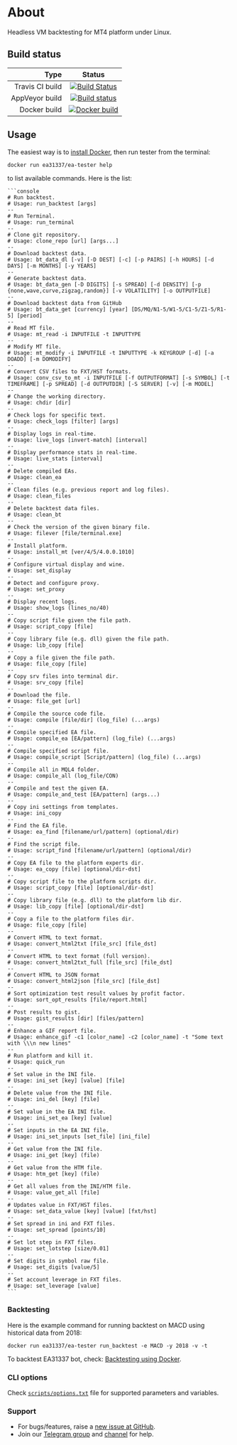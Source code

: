 <!-- markdownlint-configure-file { "MD013": { "line_length": 120 } } -->

# About

Headless VM backtesting for MT4 platform under Linux.

## Build status

| Type            | Status      |
| --------------: |:-----------:|
| Travis CI build | [![Build Status][travis-ci-build-image-master]][travis-ci-build-link] |
| AppVeyor build  | [![Build status][appveyor-ci-build-link]][appveyor-ci-build-image] |
| Docker build    | [![Docker build][docker-build-image]][docker-build-link] |

[travis-ci-build-link]: https://travis-ci.org/EA31337/EA-Tester
[travis-ci-build-image-master]: https://api.travis-ci.org/EA31337/EA-Tester.svg?branch=master
[appveyor-ci-build-link]: https://ci.appveyor.com/api/projects/status/r4g7ughqovcv5ph5/branch/master?svg=true
[appveyor-ci-build-image]: https://ci.appveyor.com/project/kenorb/ea-tester
[docker-build-image]: https://images.microbadger.com/badges/image/ea31337/ea-tester.svg
[docker-build-link]: https://microbadger.com/images/ea31337/ea-tester

## Usage

The easiest way is to [install Docker](https://www.docker.com/get-started), then run tester from the terminal:

    docker run ea31337/ea-tester help

to list available commands. Here is the list:

    ```console
    # Run backtest.
    # Usage: run_backtest [args]
    --
    # Run Terminal.
    # Usage: run_terminal
    --
    # Clone git repository.
    # Usage: clone_repo [url] [args...]
    --
    # Download backtest data.
    # Usage: bt_data_dl [-v] [-D DEST] [-c] [-p PAIRS] [-h HOURS] [-d DAYS] [-m MONTHS] [-y YEARS]
    --
    # Generate backtest data.
    # Usage: bt_data_gen [-D DIGITS] [-s SPREAD] [-d DENSITY] [-p {none,wave,curve,zigzag,random}] [-v VOLATILITY] [-o OUTPUTFILE]
    --
    # Download backtest data from GitHub
    # Usage: bt_data_get [currency] [year] [DS/MQ/N1-5/W1-5/C1-5/Z1-5/R1-5] [period]
    --
    # Read MT file.
    # Usage: mt_read -i INPUTFILE -t INPUTTYPE
    --
    # Modify MT file.
    # Usage: mt_modify -i INPUTFILE -t INPUTTYPE -k KEYGROUP [-d] [-a DOADD] [-m DOMODIFY]
    --
    # Convert CSV files to FXT/HST formats.
    # Usage: conv_csv_to_mt -i INPUTFILE [-f OUTPUTFORMAT] [-s SYMBOL] [-t TIMEFRAME] [-p SPREAD] [-d OUTPUTDIR] [-S SERVER] [-v] [-m MODEL]
    --
    # Change the working directory.
    # Usage: chdir [dir]
    --
    # Check logs for specific text.
    # Usage: check_logs [filter] [args]
    --
    # Display logs in real-time.
    # Usage: live_logs [invert-match] [interval]
    --
    # Display performance stats in real-time.
    # Usage: live_stats [interval]
    --
    # Delete compiled EAs.
    # Usage: clean_ea
    --
    # Clean files (e.g. previous report and log files).
    # Usage: clean_files
    --
    # Delete backtest data files.
    # Usage: clean_bt
    --
    # Check the version of the given binary file.
    # Usage: filever [file/terminal.exe]
    --
    # Install platform.
    # Usage: install_mt [ver/4/5/4.0.0.1010]
    --
    # Configure virtual display and wine.
    # Usage: set_display
    --
    # Detect and configure proxy.
    # Usage: set_proxy
    --
    # Display recent logs.
    # Usage: show_logs (lines_no/40)
    --
    # Copy script file given the file path.
    # Usage: script_copy [file]
    --
    # Copy library file (e.g. dll) given the file path.
    # Usage: lib_copy [file]
    --
    # Copy a file given the file path.
    # Usage: file_copy [file]
    --
    # Copy srv files into terminal dir.
    # Usage: srv_copy [file]
    --
    # Download the file.
    # Usage: file_get [url]
    --
    # Compile the source code file.
    # Usage: compile [file/dir] (log_file) (...args)
    --
    # Compile specified EA file.
    # Usage: compile_ea [EA/pattern] (log_file) (...args)
    --
    # Compile specified script file.
    # Usage: compile_script [Script/pattern] (log_file) (...args)
    --
    # Compile all in MQL4 folder.
    # Usage: compile_all (log_file/CON)
    --
    # Compile and test the given EA.
    # Usage: compile_and_test [EA/pattern] (args...)
    --
    # Copy ini settings from templates.
    # Usage: ini_copy
    --
    # Find the EA file.
    # Usage: ea_find [filename/url/pattern] (optional/dir)
    --
    # Find the script file.
    # Usage: script_find [filename/url/pattern] (optional/dir)
    --
    # Copy EA file to the platform experts dir.
    # Usage: ea_copy [file] [optional/dir-dst]
    --
    # Copy script file to the platform scripts dir.
    # Usage: script_copy [file] [optional/dir-dst]
    --
    # Copy library file (e.g. dll) to the platform lib dir.
    # Usage: lib_copy [file] [optional/dir-dst]
    --
    # Copy a file to the platform files dir.
    # Usage: file_copy [file]
    --
    # Convert HTML to text format.
    # Usage: convert_html2txt [file_src] [file_dst]
    --
    # Convert HTML to text format (full version).
    # Usage: convert_html2txt_full [file_src] [file_dst]
    --
    # Convert HTML to JSON format
    # Usage: convert_html2json [file_src] [file_dst]
    --
    # Sort optimization test result values by profit factor.
    # Usage: sort_opt_results [file/report.html]
    --
    # Post results to gist.
    # Usage: gist_results [dir] [files/pattern]
    --
    # Enhance a GIF report file.
    # Usage: enhance_gif -c1 [color_name] -c2 [color_name] -t "Some text with \\\n new lines"
    --
    # Run platform and kill it.
    # Usage: quick_run
    --
    # Set value in the INI file.
    # Usage: ini_set [key] [value] [file]
    --
    # Delete value from the INI file.
    # Usage: ini_del [key] [file]
    --
    # Set value in the EA INI file.
    # Usage: ini_set_ea [key] [value]
    --
    # Set inputs in the EA INI file.
    # Usage: ini_set_inputs [set_file] [ini_file]
    --
    # Get value from the INI file.
    # Usage: ini_get [key] (file)
    --
    # Get value from the HTM file.
    # Usage: htm_get [key] (file)
    --
    # Get all values from the INI/HTM file.
    # Usage: value_get_all [file]
    --
    # Updates value in FXT/HST files.
    # Usage: set_data_value [key] [value] [fxt/hst]
    --
    # Set spread in ini and FXT files.
    # Usage: set_spread [points/10]
    --
    # Set lot step in FXT files.
    # Usage: set_lotstep [size/0.01]
    --
    # Set digits in symbol raw file.
    # Usage: set_digits [value/5]
    --
    # Set account leverage in FXT files.
    # Usage: set_leverage [value]
    ```

### Backtesting

Here is the example command for running backtest on MACD using historical data from 2018:

    docker run ea31337/ea-tester run_backtest -e MACD -y 2018 -v -t

To backtest EA31337 bot, check: [Backtesting using Docker](https://github.com/EA31337/EA31337/wiki/Backtesting-using-Docker).

### CLI options

Check [`scripts/options.txt`](scripts/options.txt) file for supported parameters and variables.

### Support

- For bugs/features, raise a [new issue at GitHub](https://github.com/EA31337/EA-Tester/issues).
- Join our [Telegram group](https://t.me/EA31337) and [channel](https://t.me/EA31337_Announcements) for help.
